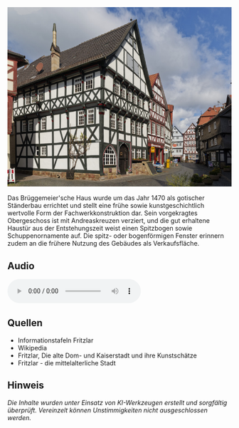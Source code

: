![Brüggemeier'sches Haus](./images/fritzlar/p2.jpg)

Das Brüggemeier'sche Haus wurde um das Jahr 1470 als gotischer Ständerbau errichtet und stellt eine frühe sowie kunstgeschichtlich wertvolle Form der Fachwerkkonstruktion dar. Sein vorgekragtes Obergeschoss ist mit Andreaskreuzen verziert, und die gut erhaltene Haustür aus der Entstehungszeit weist einen Spitzbogen sowie Schuppenornamente auf. Die spitz- oder bogenförmigen Fenster erinnern zudem an die frühere Nutzung des Gebäudes als Verkaufsfläche.

## Audio

<audio controls class="full-width-audio">
  <source src="locales/fritzlar/de/p2.mp3" type="audio/mpeg">
  Dein Browser unterstützt kein Audioelement.
</audio>

## Quellen

- Informationstafeln Fritzlar
- Wikipedia
- Fritzlar, Die alte Dom- und Kaiserstadt und ihre Kunstschätze
- Fritzlar - die mittelalterliche Stadt

## Hinweis

_Die Inhalte wurden unter Einsatz von KI-Werkzeugen erstellt und sorgfältig überprüft. Vereinzelt können Unstimmigkeiten nicht ausgeschlossen werden._